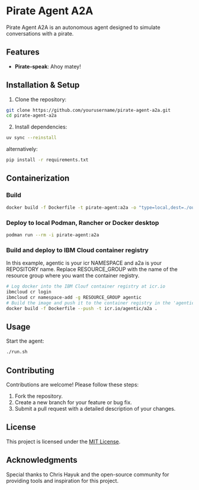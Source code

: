 # Pirate Agent A2A

Pirate Agent A2A is an autonomous agent designed to simulate conversations with a pirate. 

## Features

- **Pirate-speak**: Ahoy matey! 

## Installation & Setup

1. Clone the repository:
```bash
git clone https://github.com/yourusername/pirate-agent-a2a.git
cd pirate-agent-a2a
```
2. Install dependencies:
```bash
uv sync --reinstall
```
alternatively:
```bash
pip install -r requirements.txt
```

## Containerization

### Build

```bash
docker build -f Dockerfile -t pirate-agent:a2a -o "type=local,dest=./out/pirate-agent" --load .
```

### Deploy to local Podman, Rancher or Docker desktop
```bash
podman run --rm -i pirate-agent:a2a
```

### Build and deploy to IBM Cloud container registry
In this example, agentic is your icr NAMESPACE and a2a is your REPOSITORY name.
Replace RESOURCE_GROUP with the name of the resource group where you want the container registry.
```bash
# Log docker into the IBM Clouf container registry at icr.io
ibmcloud cr login 
ibmcloud cr namespace-add -g RESOURCE_GROUP agentic
# Build the image and push it to the container registry in the 'agentic' namespace and 'a2a' repository.
docker build -f Dockerfile --push -t icr.io/agentic/a2a .

```

## Usage

Start the agent:
```bash
./run.sh
```

## Contributing

Contributions are welcome! Please follow these steps:

1. Fork the repository.
2. Create a new branch for your feature or bug fix.
3. Submit a pull request with a detailed description of your changes.

## License

This project is licensed under the [MIT License](LICENSE).

## Acknowledgments

Special thanks to Chris Hayuk and the open-source community for providing tools and inspiration for this project.
